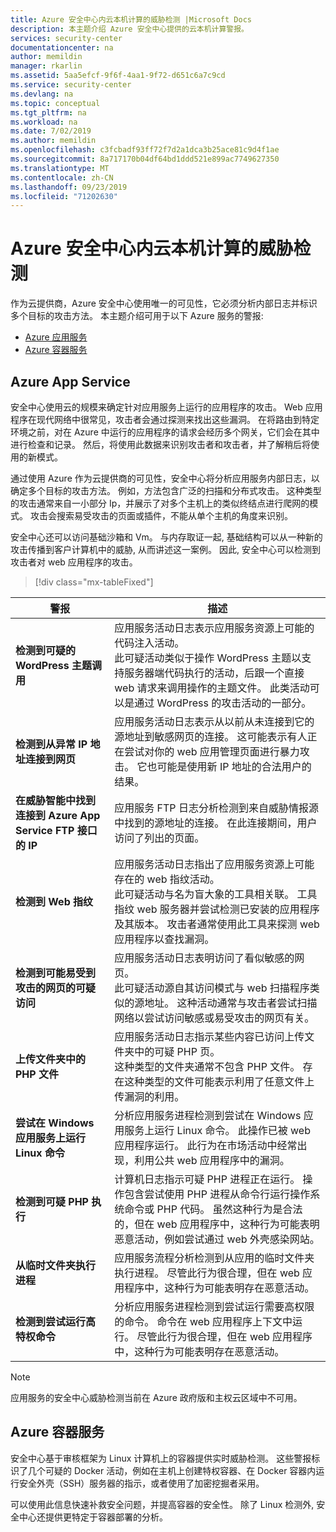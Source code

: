 ```yaml
---
title: Azure 安全中心内云本机计算的威胁检测 |Microsoft Docs
description: 本主题介绍 Azure 安全中心提供的云本机计算警报。
services: security-center
documentationcenter: na
author: memildin
manager: rkarlin
ms.assetid: 5aa5efcf-9f6f-4aa1-9f72-d651c6a7c9cd
ms.service: security-center
ms.devlang: na
ms.topic: conceptual
ms.tgt_pltfrm: na
ms.workload: na
ms.date: 7/02/2019
ms.author: memildin
ms.openlocfilehash: c3fcbadf93ff72f7d2a1dca3b25ace81c9d4f1ae
ms.sourcegitcommit: 8a717170b04df64bd1ddd521e899ac7749627350
ms.translationtype: MT
ms.contentlocale: zh-CN
ms.lasthandoff: 09/23/2019
ms.locfileid: "71202630"
---
```

# <a name="threat-detection-for-cloud-native-compute-in-azure-security-center"></a>Azure 安全中心内云本机计算的威胁检测

作为云提供商，Azure 安全中心使用唯一的可见性，它必须分析内部日志并标识多个目标的攻击方法。 本主题介绍可用于以下 Azure 服务的警报:

* [Azure 应用服务](#app-services)
* [Azure 容器服务](#azure-containers) 

## Azure App Service<a name="app-services"></a>

安全中心使用云的规模来确定针对应用服务上运行的应用程序的攻击。 Web 应用程序在现代网络中很常见，攻击者会通过探测来找出这些漏洞。 在将路由到特定环境之前，对在 Azure 中运行的应用程序的请求会经历多个网关，它们会在其中进行检查和记录。 然后，将使用此数据来识别攻击者和攻击者，并了解稍后将使用的新模式。

通过使用 Azure 作为云提供商的可见性，安全中心将分析应用服务内部日志，以确定多个目标的攻击方法。 例如，方法包含广泛的扫描和分布式攻击。 这种类型的攻击通常来自一小部分 Ip，并展示了对多个主机上的类似终结点进行爬网的模式。 攻击会搜索易受攻击的页面或插件，不能从单个主机的角度来识别。

安全中心还可以访问基础沙箱和 Vm。 与内存取证一起, 基础结构可以从一种新的攻击传播到客户计算机中的威胁, 从而讲述这一案例。 因此, 安全中心可以检测到攻击者对 web 应用程序的攻击。

> [!div class="mx-tableFixed"]

|警报|描述|
|---|---|
|**检测到可疑的 WordPress 主题调用**|应用服务活动日志表示应用服务资源上可能的代码注入活动。<br/> 此可疑活动类似于操作 WordPress 主题以支持服务器端代码执行的活动，后跟一个直接 web 请求来调用操作的主题文件。 此类活动可以是通过 WordPress 的攻击活动的一部分。|
|**检测到从异常 IP 地址连接到网页**|应用服务活动日志表示从以前从未连接到它的源地址到敏感网页的连接。 这可能表示有人正在尝试对你的 web 应用管理页面进行暴力攻击。 它也可能是使用新 IP 地址的合法用户的结果。|
|**在威胁智能中找到连接到 Azure App Service FTP 接口的 IP**|应用服务 FTP 日志分析检测到来自威胁情报源中找到的源地址的连接。 在此连接期间，用户访问了列出的页面。|
|**检测到 Web 指纹**|应用服务活动日志指出了应用服务资源上可能存在的 web 指纹活动。 <br/>此可疑活动与名为盲大象的工具相关联。 工具指纹 web 服务器并尝试检测已安装的应用程序及其版本。 攻击者通常使用此工具来探测 web 应用程序以查找漏洞。|
|**检测到可能易受到攻击的网页的可疑访问**|应用服务活动日志表明访问了看似敏感的网页。 <br/>此可疑活动源自其访问模式与 web 扫描程序类似的源地址。 这种活动通常与攻击者尝试扫描网络以尝试访问敏感或易受攻击的网页有关。|
|**上传文件夹中的 PHP 文件**|应用服务活动日志指示某些内容已访问上传文件夹中的可疑 PHP 页。 <br/>这种类型的文件夹通常不包含 PHP 文件。 存在这种类型的文件可能表示利用了任意文件上传漏洞的利用。|
|**尝试在 Windows 应用服务上运行 Linux 命令**|分析应用服务进程检测到尝试在 Windows 应用服务上运行 Linux 命令。 此操作已被 web 应用程序运行。 此行为在市场活动中经常出现，利用公共 web 应用程序中的漏洞。|
|**检测到可疑 PHP 执行**|计算机日志指示可疑 PHP 进程正在运行。 操作包含尝试使用 PHP 进程从命令行运行操作系统命令或 PHP 代码。 虽然这种行为是合法的，但在 web 应用程序中，这种行为可能表明恶意活动，例如尝试通过 web 外壳感染网站。|
|**从临时文件夹执行进程**|应用服务流程分析检测到从应用的临时文件夹执行进程。 尽管此行为很合理，但在 web 应用程序中，这种行为可能表明存在恶意活动。|
|**检测到尝试运行高特权命令**|分析应用服务进程检测到尝试运行需要高权限的命令。 命令在 web 应用程序上下文中运行。 尽管此行为很合理，但在 web 应用程序中，这种行为可能表明存在恶意活动。|

> [!NOTE]
> 应用服务的安全中心威胁检测当前在 Azure 政府版和主权云区域中不可用。

## Azure 容器服务<a name="azure-containers"></a>

安全中心基于审核框架为 Linux 计算机上的容器提供实时威胁检测。 这些警报标识了几个可疑的 Docker 活动，例如在主机上创建特权容器、在 Docker 容器内运行安全外壳（SSH）服务器的指示，或者使用了加密挖掘者采用。 

可以使用此信息快速补救安全问题，并提高容器的安全性。 除了 Linux 检测外, 安全中心还提供更特定于容器部署的分析。
